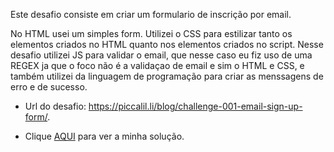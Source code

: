 Este desafio consiste em criar um formulario de inscrição por email.

No HTML usei um simples form.
Utilizei o CSS para estilizar tanto os elementos criados no HTML quanto nos elementos criados no script.
Nesse desafio utilizei JS para validar o email, que nesse caso eu fiz uso de uma REGEX ja que o foco não é a validaçao de email e sim o HTML e CSS, e também utilizei da linguagem de programação para criar as menssagens de erro e de sucesso.

- Url do desafio: https://piccalil.li/blog/challenge-001-email-sign-up-form/.

- Clique [AQUI](https://flaviogp.github.io/frontend-challenges/Challenge-EmailSignupForm/) para ver a minha solução.